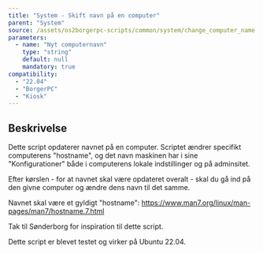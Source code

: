 ```yaml
---
title: "System - Skift navn på en computer"
parent: "System"
source: /assets/os2borgerpc-scripts/common/system/change_computer_name.sh
parameters:
  - name: "Nyt computernavn"
    type: "string"
    default: null
    mandatory: true
compatibility: 
  - "22.04"
  - "BorgerPC"
  - "Kiosk"
---
```


## Beskrivelse
Dette script opdaterer navnet på en computer.
Scriptet ændrer specifikt computerens "hostname", og det navn maskinen har i sine "Konfigurationer" både i computerens lokale indstillinger og på adminsitet.

Efter kørslen - for at navnet skal være opdateret overalt - skal du gå ind på den givne computer og ændre dens navn til det samme.

Navnet skal være et gyldigt "hostname":
https://www.man7.org/linux/man-pages/man7/hostname.7.html

Tak til Sønderborg for inspiration til dette script.

Dette script er blevet testet og virker på Ubuntu 22.04.
